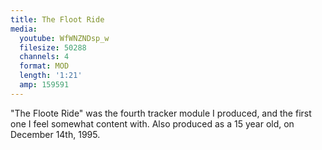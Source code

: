 ```yaml
---
title: The Floot Ride
media:
  youtube: WfWNZNDsp_w
  filesize: 50288
  channels: 4
  format: MOD
  length: '1:21'
  amp: 159591
---
```


"The Floote Ride" was the fourth tracker module I produced, and the first one I
feel somewhat content with. Also produced as a 15 year old, on December 14th,
1995.

